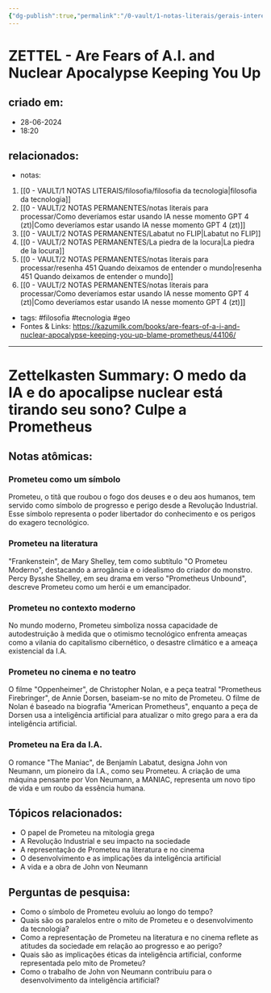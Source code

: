 ```yaml
---
{"dg-publish":true,"permalink":"/0-vault/1-notas-literais/gerais-interesses/are-fears-of-a-i-and-nuclear-apocalypse-keeping-you-up/","tags":["filosofia","tecnologia","geo"],"dgHomeLink":true,"dgShowLocalGraph":true,"dgShowFileTree":true,"dgEnableSearch":true,"noteIcon":""}
---
```


# ZETTEL - Are Fears of A.I. and Nuclear Apocalypse Keeping You Up

## criado em: 
- 28-06-2024
- 18:20
## relacionados:
- notas:
1. [[0 - VAULT/1 NOTAS LITERAIS/filosofia/filosofia da tecnologia\|filosofia da tecnologia]]
2. [[0 - VAULT/2 NOTAS PERMANENTES/notas literais para processar/Como deveríamos estar usando IA nesse momento GPT 4 (zt)\|Como deveríamos estar usando IA nesse momento GPT 4 (zt)]]
3. [[0 - VAULT/2 NOTAS PERMANENTES/Labatut no FLIP\|Labatut no FLIP]]
4. [[0 - VAULT/2 NOTAS PERMANENTES/La piedra de la locura\|La piedra de la locura]]
5. [[0 - VAULT/2 NOTAS PERMANENTES/notas literais para processar/resenha 451 Quando deixamos de entender o mundo\|resenha 451 Quando deixamos de entender o mundo]]
6. [[0 - VAULT/2 NOTAS PERMANENTES/notas literais para processar/Como deveríamos estar usando IA nesse momento GPT 4 (zt)\|Como deveríamos estar usando IA nesse momento GPT 4 (zt)]]
- tags: #filosofia #tecnologia #geo 
- Fontes & Links: https://kazumilk.com/books/are-fears-of-a-i-and-nuclear-apocalypse-keeping-you-up-blame-prometheus/44106/
---
# Zettelkasten Summary: O medo da IA e do apocalipse nuclear está tirando seu sono? Culpe a Prometheus

## Notas atômicas:

### Prometeu como um símbolo
Prometeu, o titã que roubou o fogo dos deuses e o deu aos humanos, tem servido como símbolo de progresso e perigo desde a Revolução Industrial. Esse símbolo representa o poder libertador do conhecimento e os perigos do exagero tecnológico.

### Prometeu na literatura
"Frankenstein", de Mary Shelley, tem como subtítulo "O Prometeu Moderno", destacando a arrogância e o idealismo do criador do monstro. Percy Bysshe Shelley, em seu drama em verso "Prometheus Unbound", descreve Prometeu como um herói e um emancipador.

### Prometeu no contexto moderno
No mundo moderno, Prometeu simboliza nossa capacidade de autodestruição à medida que o otimismo tecnológico enfrenta ameaças como a vilania do capitalismo cibernético, o desastre climático e a ameaça existencial da I.A.

### Prometeu no cinema e no teatro
O filme "Oppenheimer", de Christopher Nolan, e a peça teatral "Prometheus Firebringer", de Annie Dorsen, baseiam-se no mito de Prometeu. O filme de Nolan é baseado na biografia "American Prometheus", enquanto a peça de Dorsen usa a inteligência artificial para atualizar o mito grego para a era da inteligência artificial.

### Prometeu na Era da I.A.
O romance "The Maniac", de Benjamín Labatut, designa John von Neumann, um pioneiro da I.A., como seu Prometeu. A criação de uma máquina pensante por Von Neumann, a MANIAC, representa um novo tipo de vida e um roubo da essência humana.

## Tópicos relacionados:
- O papel de Prometeu na mitologia grega
- A Revolução Industrial e seu impacto na sociedade
- A representação de Prometeu na literatura e no cinema
- O desenvolvimento e as implicações da inteligência artificial
- A vida e a obra de John von Neumann

## Perguntas de pesquisa:
- Como o símbolo de Prometeu evoluiu ao longo do tempo?
- Quais são os paralelos entre o mito de Prometeu e o desenvolvimento da tecnologia?
- Como a representação de Prometeu na literatura e no cinema reflete as atitudes da sociedade em relação ao progresso e ao perigo?
- Quais são as implicações éticas da inteligência artificial, conforme representada pelo mito de Prometeu?
- Como o trabalho de John von Neumann contribuiu para o desenvolvimento da inteligência artificial?